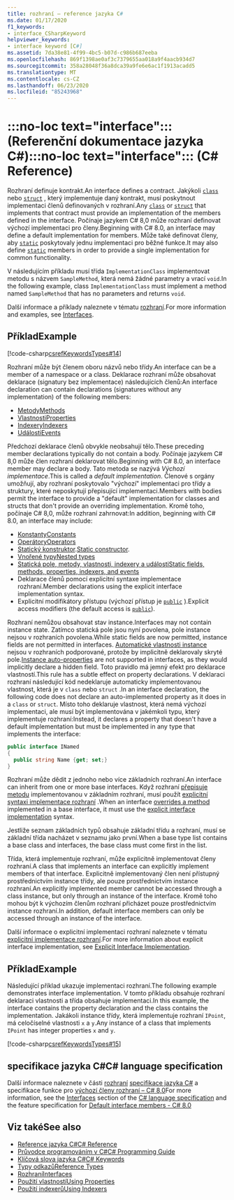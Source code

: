 ```yaml
---
title: rozhraní – reference jazyka C#
ms.date: 01/17/2020
f1_keywords:
- interface_CSharpKeyword
helpviewer_keywords:
- interface keyword [C#]
ms.assetid: 7da38e81-4f99-4bc5-b07d-c986b687eeba
ms.openlocfilehash: 869f1398ae0af3c7379655aa018a9f4aacb934d7
ms.sourcegitcommit: 358a28048f36a8dca39a9fe6e6ac1f1913acadd5
ms.translationtype: MT
ms.contentlocale: cs-CZ
ms.lasthandoff: 06/23/2020
ms.locfileid: "85243968"
---
```

# <a name="no-loc-textinterface-c-reference"></a><span data-ttu-id="485a2-102">:::no-loc text="interface":::(Referenční dokumentace jazyka C#)</span><span class="sxs-lookup"><span data-stu-id="485a2-102">:::no-loc text="interface"::: (C# Reference)</span></span>

<span data-ttu-id="485a2-103">Rozhraní definuje kontrakt.</span><span class="sxs-lookup"><span data-stu-id="485a2-103">An interface defines a contract.</span></span> <span data-ttu-id="485a2-104">Jakýkoli [`class`](class.md) nebo [`struct`](../builtin-types/struct.md) , který implementuje daný kontrakt, musí poskytnout implementaci členů definovaných v rozhraní.</span><span class="sxs-lookup"><span data-stu-id="485a2-104">Any [`class`](class.md) or [`struct`](../builtin-types/struct.md) that implements that contract must provide an implementation of the members defined in the interface.</span></span> <span data-ttu-id="485a2-105">Počínaje jazykem C# 8,0 může rozhraní definovat výchozí implementaci pro členy.</span><span class="sxs-lookup"><span data-stu-id="485a2-105">Beginning with C# 8.0, an interface may define a default implementation for members.</span></span> <span data-ttu-id="485a2-106">Může také definovat členy, aby [`static`](static.md) poskytovaly jednu implementaci pro běžné funkce.</span><span class="sxs-lookup"><span data-stu-id="485a2-106">It may also define [`static`](static.md) members in order to provide a single implementation for common functionality.</span></span>

<span data-ttu-id="485a2-107">V následujícím příkladu musí třída `ImplementationClass` implementovat metodu s názvem `SampleMethod`, která nemá žádné parametry a vrací `void`.</span><span class="sxs-lookup"><span data-stu-id="485a2-107">In the following example, class `ImplementationClass` must implement a method named `SampleMethod` that has no parameters and returns `void`.</span></span>

<span data-ttu-id="485a2-108">Další informace a příklady naleznete v tématu [rozhraní](../../programming-guide/interfaces/index.md).</span><span class="sxs-lookup"><span data-stu-id="485a2-108">For more information and examples, see [Interfaces](../../programming-guide/interfaces/index.md).</span></span>

## <a name="example"></a><span data-ttu-id="485a2-109">Příklad</span><span class="sxs-lookup"><span data-stu-id="485a2-109">Example</span></span>

[!code-csharp[csrefKeywordsTypes#14](~/samples/snippets/csharp/VS_Snippets_VBCSharp/csrefKeywordsTypes/CS/keywordsTypes.cs#14)]

<span data-ttu-id="485a2-110">Rozhraní může být členem oboru názvů nebo třídy.</span><span class="sxs-lookup"><span data-stu-id="485a2-110">An interface can be a member of a namespace or a class.</span></span> <span data-ttu-id="485a2-111">Deklarace rozhraní může obsahovat deklarace (signatury bez implementace) následujících členů:</span><span class="sxs-lookup"><span data-stu-id="485a2-111">An interface declaration can contain declarations (signatures without any implementation) of the following members:</span></span>

- [<span data-ttu-id="485a2-112">Metody</span><span class="sxs-lookup"><span data-stu-id="485a2-112">Methods</span></span>](../../programming-guide/classes-and-structs/methods.md)
- [<span data-ttu-id="485a2-113">Vlastnosti</span><span class="sxs-lookup"><span data-stu-id="485a2-113">Properties</span></span>](../../programming-guide/classes-and-structs/using-properties.md)
- [<span data-ttu-id="485a2-114">Indexery</span><span class="sxs-lookup"><span data-stu-id="485a2-114">Indexers</span></span>](../../programming-guide/indexers/using-indexers.md)
- [<span data-ttu-id="485a2-115">Události</span><span class="sxs-lookup"><span data-stu-id="485a2-115">Events</span></span>](event.md)

<span data-ttu-id="485a2-116">Předchozí deklarace členů obvykle neobsahují tělo.</span><span class="sxs-lookup"><span data-stu-id="485a2-116">These preceding member declarations typically do not contain a body.</span></span> <span data-ttu-id="485a2-117">Počínaje jazykem C# 8,0 může člen rozhraní deklarovat tělo.</span><span class="sxs-lookup"><span data-stu-id="485a2-117">Beginning with C# 8.0, an interface member may declare a body.</span></span> <span data-ttu-id="485a2-118">Tato metoda se nazývá *Výchozí implementace*.</span><span class="sxs-lookup"><span data-stu-id="485a2-118">This is called a *default implementation*.</span></span> <span data-ttu-id="485a2-119">Členové s orgány umožňují, aby rozhraní poskytovalo "výchozí" implementaci pro třídy a struktury, které neposkytují přepisující implementaci.</span><span class="sxs-lookup"><span data-stu-id="485a2-119">Members with bodies permit the interface to provide a "default" implementation for classes and structs that don't provide an overriding implementation.</span></span> <span data-ttu-id="485a2-120">Kromě toho, počínaje C# 8,0, může rozhraní zahrnovat:</span><span class="sxs-lookup"><span data-stu-id="485a2-120">In addition, beginning with C# 8.0, an interface may include:</span></span>

- [<span data-ttu-id="485a2-121">Konstanty</span><span class="sxs-lookup"><span data-stu-id="485a2-121">Constants</span></span>](const.md)
- [<span data-ttu-id="485a2-122">Operátory</span><span class="sxs-lookup"><span data-stu-id="485a2-122">Operators</span></span>](../operators/operator-overloading.md)
- <span data-ttu-id="485a2-123">[Statický konstruktor](../../programming-guide/classes-and-structs/constructors.md#static-constructors).</span><span class="sxs-lookup"><span data-stu-id="485a2-123">[Static constructor](../../programming-guide/classes-and-structs/constructors.md#static-constructors).</span></span>
- [<span data-ttu-id="485a2-124">Vnořené typy</span><span class="sxs-lookup"><span data-stu-id="485a2-124">Nested types</span></span>](../../programming-guide/classes-and-structs/nested-types.md)
- [<span data-ttu-id="485a2-125">Statická pole, metody, vlastnosti, indexery a události</span><span class="sxs-lookup"><span data-stu-id="485a2-125">Static fields, methods, properties, indexers, and events</span></span>](static.md)
- <span data-ttu-id="485a2-126">Deklarace členů pomocí explicitní syntaxe implementace rozhraní.</span><span class="sxs-lookup"><span data-stu-id="485a2-126">Member declarations using the explicit interface implementation syntax.</span></span>
- <span data-ttu-id="485a2-127">Explicitní modifikátory přístupu (výchozí přístup je [`public`](access-modifiers.md) ).</span><span class="sxs-lookup"><span data-stu-id="485a2-127">Explicit access modifiers (the default access is [`public`](access-modifiers.md)).</span></span>

<span data-ttu-id="485a2-128">Rozhraní nemůžou obsahovat stav instance.</span><span class="sxs-lookup"><span data-stu-id="485a2-128">Interfaces may not contain instance state.</span></span> <span data-ttu-id="485a2-129">Zatímco statická pole jsou nyní povolena, pole instance nejsou v rozhraních povolena.</span><span class="sxs-lookup"><span data-stu-id="485a2-129">While static fields are now permitted, instance fields are not permitted in interfaces.</span></span> <span data-ttu-id="485a2-130">[Automatické vlastnosti instance](../../programming-guide/classes-and-structs/auto-implemented-properties.md) nejsou v rozhraních podporované, protože by implicitně deklarovaly skryté pole.</span><span class="sxs-lookup"><span data-stu-id="485a2-130">[Instance auto-properties](../../programming-guide/classes-and-structs/auto-implemented-properties.md) are not supported in interfaces, as they would implicitly declare a hidden field.</span></span> <span data-ttu-id="485a2-131">Toto pravidlo má jemný efekt pro deklarace vlastností.</span><span class="sxs-lookup"><span data-stu-id="485a2-131">This rule has a subtle effect on property declarations.</span></span> <span data-ttu-id="485a2-132">V deklaraci rozhraní následující kód nedeklaruje automaticky implementovanou vlastnost, která je v `class` nebo `struct` .</span><span class="sxs-lookup"><span data-stu-id="485a2-132">In an interface declaration, the following code does not declare an auto-implemented property as it does in a `class` or `struct`.</span></span> <span data-ttu-id="485a2-133">Místo toho deklaruje vlastnost, která nemá výchozí implementaci, ale musí být implementována v jakémkoli typu, který implementuje rozhraní:</span><span class="sxs-lookup"><span data-stu-id="485a2-133">Instead, it declares a property that doesn't have a default implementation but must be implemented in any type that implements the interface:</span></span>

```csharp
public interface INamed
{
  public string Name {get; set;}
}
```

<span data-ttu-id="485a2-134">Rozhraní může dědit z jednoho nebo více základních rozhraní.</span><span class="sxs-lookup"><span data-stu-id="485a2-134">An interface can inherit from one or more base interfaces.</span></span> <span data-ttu-id="485a2-135">Když rozhraní [přepisuje metodu](override.md) implementovanou v základním rozhraní, musí použít [explicitní syntaxi implementace rozhraní](../../programming-guide/interfaces/explicit-interface-implementation.md) .</span><span class="sxs-lookup"><span data-stu-id="485a2-135">When an interface [overrides a method](override.md) implemented in a base interface, it must use the [explicit interface implementation](../../programming-guide/interfaces/explicit-interface-implementation.md) syntax.</span></span>

<span data-ttu-id="485a2-136">Jestliže seznam základních typů obsahuje základní třídu a rozhraní, musí se základní třída nacházet v seznamu jako první.</span><span class="sxs-lookup"><span data-stu-id="485a2-136">When a base type list contains a base class and interfaces, the base class must come first in the list.</span></span>

<span data-ttu-id="485a2-137">Třída, která implementuje rozhraní, může explicitně implementovat členy rozhraní.</span><span class="sxs-lookup"><span data-stu-id="485a2-137">A class that implements an interface can explicitly implement members of that interface.</span></span> <span data-ttu-id="485a2-138">Explicitně implementovaný člen není přístupný prostřednictvím instance třídy, ale pouze prostřednictvím instance rozhraní.</span><span class="sxs-lookup"><span data-stu-id="485a2-138">An explicitly implemented member cannot be accessed through a class instance, but only through an instance of the interface.</span></span> <span data-ttu-id="485a2-139">Kromě toho mohou být k výchozím členům rozhraní přicházet pouze prostřednictvím instance rozhraní.</span><span class="sxs-lookup"><span data-stu-id="485a2-139">In addition, default interface members can only be accessed through an instance of the interface.</span></span>

<span data-ttu-id="485a2-140">Další informace o explicitní implementaci rozhraní naleznete v tématu [explicitní implementace rozhraní](../../programming-guide/interfaces/explicit-interface-implementation.md).</span><span class="sxs-lookup"><span data-stu-id="485a2-140">For more information about explicit interface implementation, see [Explicit Interface Implementation](../../programming-guide/interfaces/explicit-interface-implementation.md).</span></span>

## <a name="example"></a><span data-ttu-id="485a2-141">Příklad</span><span class="sxs-lookup"><span data-stu-id="485a2-141">Example</span></span>

<span data-ttu-id="485a2-142">Následující příklad ukazuje implementaci rozhraní.</span><span class="sxs-lookup"><span data-stu-id="485a2-142">The following example demonstrates interface implementation.</span></span> <span data-ttu-id="485a2-143">V tomto příkladu obsahuje rozhraní deklaraci vlastnosti a třída obsahuje implementaci.</span><span class="sxs-lookup"><span data-stu-id="485a2-143">In this example, the interface contains the property declaration and the class contains the implementation.</span></span> <span data-ttu-id="485a2-144">Jakákoli instance třídy, která implementuje rozhraní `IPoint`, má celočíselné vlastnosti `x` a `y`.</span><span class="sxs-lookup"><span data-stu-id="485a2-144">Any instance of a class that implements `IPoint` has integer properties `x` and `y`.</span></span>

[!code-csharp[csrefKeywordsTypes#15](~/samples/snippets/csharp/VS_Snippets_VBCSharp/csrefKeywordsTypes/CS/keywordsTypes.cs#15)]

## <a name="c-language-specification"></a><span data-ttu-id="485a2-145">specifikace jazyka C#</span><span class="sxs-lookup"><span data-stu-id="485a2-145">C# language specification</span></span>

<span data-ttu-id="485a2-146">Další informace naleznete v části [rozhraní](~/_csharplang/spec/interfaces.md) [specifikace jazyka C#](~/_csharplang/spec/introduction.md) a specifikace funkce pro [výchozí členy rozhraní – C# 8,0](~/_csharplang/proposals/csharp-8.0/default-interface-methods.md)</span><span class="sxs-lookup"><span data-stu-id="485a2-146">For more information, see the [Interfaces](~/_csharplang/spec/interfaces.md) section of the [C# language specification](~/_csharplang/spec/introduction.md) and the feature specification for [Default interface members - C# 8.0](~/_csharplang/proposals/csharp-8.0/default-interface-methods.md)</span></span>

## <a name="see-also"></a><span data-ttu-id="485a2-147">Viz také</span><span class="sxs-lookup"><span data-stu-id="485a2-147">See also</span></span>

- [<span data-ttu-id="485a2-148">Reference jazyka C#</span><span class="sxs-lookup"><span data-stu-id="485a2-148">C# Reference</span></span>](../index.md)
- [<span data-ttu-id="485a2-149">Průvodce programováním v C#</span><span class="sxs-lookup"><span data-stu-id="485a2-149">C# Programming Guide</span></span>](../../programming-guide/index.md)
- [<span data-ttu-id="485a2-150">Klíčová slova jazyka C#</span><span class="sxs-lookup"><span data-stu-id="485a2-150">C# Keywords</span></span>](index.md)
- [<span data-ttu-id="485a2-151">Typy odkazů</span><span class="sxs-lookup"><span data-stu-id="485a2-151">Reference Types</span></span>](reference-types.md)
- [<span data-ttu-id="485a2-152">Rozhraní</span><span class="sxs-lookup"><span data-stu-id="485a2-152">Interfaces</span></span>](../../programming-guide/interfaces/index.md)
- [<span data-ttu-id="485a2-153">Použití vlastností</span><span class="sxs-lookup"><span data-stu-id="485a2-153">Using Properties</span></span>](../../programming-guide/classes-and-structs/using-properties.md)
- [<span data-ttu-id="485a2-154">Použití indexerů</span><span class="sxs-lookup"><span data-stu-id="485a2-154">Using Indexers</span></span>](../../programming-guide/indexers/using-indexers.md)

